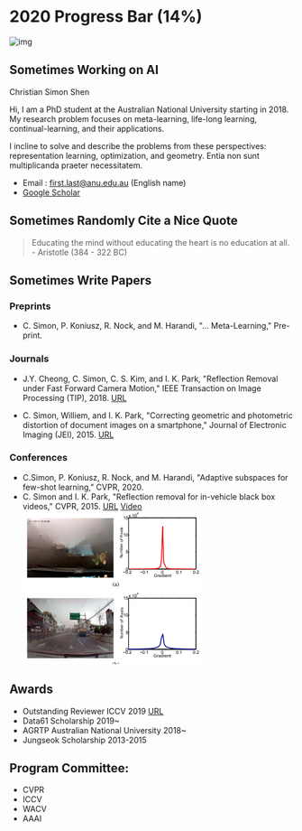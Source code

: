 # 2020 Progress Bar (14%)
![img](https://pbs.twimg.com/media/ERRuhsVUUAA0Yl7?format=jpg&name=small)


## Sometimes Working on AI

Christian Simon Shen

Hi, I am a PhD student at the Australian National University starting in 2018.
My research problem focuses on meta-learning, life-long learning, continual-learning, and their applications. 

I incline to solve and describe the problems from these perspectives: representation learning, optimization, and geometry.
Entia non sunt multiplicanda praeter necessitatem.

- Email : first.last@anu.edu.au (English name) 
- [Google Scholar](https://scholar.google.com/citations?user=eZrRbp4AAAAJ&hl=en)


## Sometimes Randomly Cite a Nice Quote

> Educating the mind without educating the heart is no education at all. - Aristotle (384 - 322 BC)



## Sometimes Write Papers
### Preprints
- C. Simon, P. Koniusz, R. Nock, and M. Harandi, "... Meta-Learning," Pre-print. 

### Journals
- J.Y. Cheong, C. Simon, C. S. Kim, and I. K. Park, "Reflection Removal under Fast Forward Camera Motion," IEEE Transaction on Image Processing (TIP), 2018. [URL](http://image.inha.ac.kr/wp-content/uploads/2017/07/TIP2017Cheong.pdf)

- C. Simon, Williem, and I. K. Park, "Correcting geometric and photometric distortion of document images on a smartphone," Journal of Electronic Imaging (JEI), 2015. [URL](http://image.inha.ac.kr/paper/JEI201501_Simon.pdf)

### Conferences
- C.Simon, P. Koniusz, R. Nock, and M. Harandi, "Adaptive subspaces for few-shot learning," CVPR, 2020. 
- C. Simon and I. K. Park, "Reflection removal for in-vehicle black box videos," CVPR, 2015. [URL](http://image.inha.ac.kr/paper/CVPR2015_Simon.pdf) [Video](https://drive.google.com/file/d/1JhZSohA7ty1WxzSJEnwwoll4RdtIsS5X/view?usp=sharing)
![img](https://raw.githubusercontent.com/chrysts/chrysts.github.io/master/images/cvpr2015reflection.png)


## Awards
- Outstanding Reviewer ICCV 2019 [URL](http://iccv2019.thecvf.com/best_reviewers)
- Data61 Scholarship 2019~
- AGRTP Australian National University 2018~
- Jungseok Scholarship 2013-2015

## Program Committee:
- CVPR
- ICCV
- WACV
- AAAI

